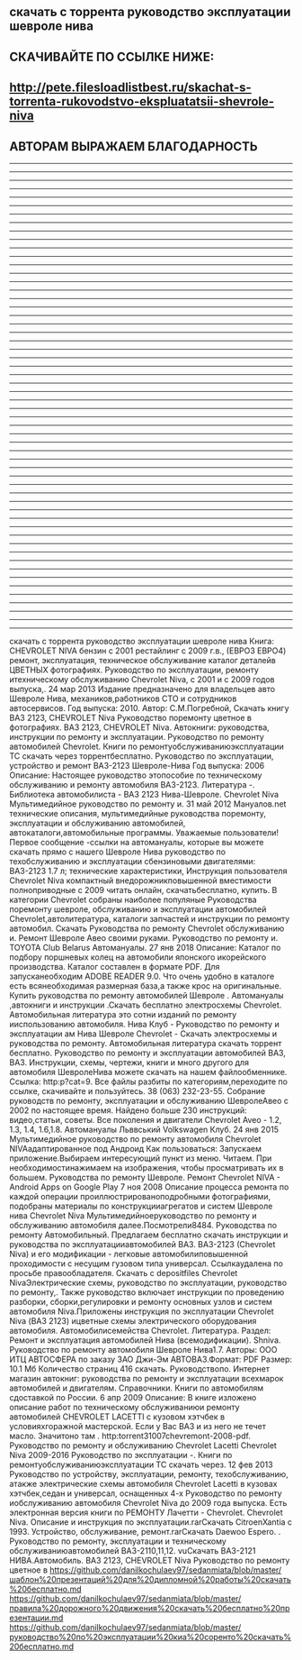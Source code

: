 скачать с торрента руководство эксплуатации шевроле нива
--------------------------------------------------
СКАЧИВАЙТЕ ПО ССЫЛКЕ НИЖЕ:
--------------------------------------------------
http://pete.filesloadlistbest.ru/skachat-s-torrenta-rukovodstvo-ekspluatatsii-shevrole-niva
--------------------------------------------------
АВТОРАМ ВЫРАЖАЕМ БЛАГОДАРНОСТЬ
--------------------------------------------------
--------------------------------------------------
--------------------------------------------------
--------------------------------------------------
--------------------------------------------------
--------------------------------------------------
--------------------------------------------------
--------------------------------------------------
--------------------------------------------------
--------------------------------------------------
--------------------------------------------------
--------------------------------------------------
--------------------------------------------------
--------------------------------------------------
--------------------------------------------------
--------------------------------------------------
--------------------------------------------------
--------------------------------------------------
--------------------------------------------------
--------------------------------------------------
--------------------------------------------------
--------------------------------------------------
--------------------------------------------------
--------------------------------------------------
--------------------------------------------------
--------------------------------------------------
--------------------------------------------------
--------------------------------------------------
--------------------------------------------------
--------------------------------------------------
--------------------------------------------------
--------------------------------------------------
--------------------------------------------------
--------------------------------------------------
--------------------------------------------------
--------------------------------------------------
--------------------------------------------------
--------------------------------------------------
--------------------------------------------------
--------------------------------------------------
--------------------------------------------------
--------------------------------------------------
--------------------------------------------------
--------------------------------------------------
--------------------------------------------------
--------------------------------------------------
--------------------------------------------------
--------------------------------------------------
--------------------------------------------------
--------------------------------------------------
--------------------------------------------------
--------------------------------------------------
--------------------------------------------------
--------------------------------------------------
--------------------------------------------------
--------------------------------------------------
--------------------------------------------------
скачать с торрента руководство эксплуатации шевроле нива Книга: CHEVROLET NIVA бензин с 2001  рестайлинг с 2009 г.в., (ЕВРО3 ЕВРО4) ремонт, эксплуатация, техническое обслуживание  каталог деталейв ЦВЕТНЫХ фотографиях. Руководство по эксплуатации, ремонту итехническому обслуживанию Chevrolet Niva, с 2001 и с 2009 годов выпуска,. 24 мар 2013  Издание предназначено для владельцев авто Шевроле Нива, механиков,работников СТО и сотрудников автосервисов. Год выпуска: 2010. Автор: С.М.Погребной,  Скачать книгу ВАЗ 2123, CHEVROLET Niva Руководство поремонту цветное в фотографиях. ВАЗ 2123, CHEVROLET Niva. Автокниги: руководства, инструкции по ремонту и эксплуатации. Руководство по ремонту автомобилей Chevrolet. Книги по ремонтуобслуживаниюэксплуатации ТС скачать через торрентбесплатно.  Руководство по эксплуатации, устройство и ремонт ВАЗ-2123 Шевроле-Нива Год выпуска: 2006 Описание: Настоящее руководство  этопособие по техническому обслуживанию и ремонту автомобиля ВАЗ-2123. Литература -. Библиотека автомобилиста - ВАЗ 2123 Нива-Шевроле. Chevrolet Niva Мультимедийное руководство по ремонту и. 31 май 2012  Мануалов.net технические описания, мультимедийные руководства поремонту, эксплуатации и обслуживанию автомобилей, автокаталоги,автомобильные программы. Уважаемые пользователи! Первое сообщение -ссылки на автомануалы, которые вы можете скачать прямо с нашего
Шевроле Нива руководство по техобслуживанию и эксплуатации сбензиновыми двигателями: ВАЗ-2123 1.7 л; технические характеристики, Инструкция пользователя Chevrolet Niva компактный внедорожникповышенной вместимости полноприводные с 2009 читать онлайн, скачатьбесплатно, купить. В категории Chevrolet собраны наиболее популяные Руководства поремонту шевроле, обслуживанию и эксплуатации автомобилей Chevrolet,автолитература, каталоги запчастей и инструкции по ремонту автомобил. Скачать Руководства по ремонту Chevrolet обслуживанию и. Ремонт Шевроле Авео своими руками. Руководство по ремонту и. TOYOTA Club Belarus  Автомануалы. 27 янв 2018  Описание: Каталог по подбору поршневых колец на автомобили японского икорейского производства. Каталог составлен в формате PDF. Для запусканеобходим ADOBE READER 9.0. Что очень удобно в каталоге есть всянеобходимая размерная база,а также крос на оригинальные. Купить руководства по ремонту автомобилей Шевроле . Автомануалы ,автокниги и инструкции .Скачать бесплатно электросхемы Chevrolet. Автомобильная литература это сотни изданий по ремонту ииспользованию автомобиля. Нива Клуб - Руководство по ремонту и эксплуатации ам Нива Шевроле
Chevrolet - Скачать электросхемы и руководства по ремонту. Автомобильная литература скачать торрент бесплатно. Руководство по ремонту и эксплуатации автомобилей ВАЗ, ВАЗ. Инструкции, схемы, чертежи, книги и много другого для автомобиля ШевролеНива можете скачать на нашем файлообменнике. Ссылка: http:p?cat=9. Все файлы разбиты по категориям,переходите по ссылке, скачивайте и пользуйтесь. 38 (063) 232-23-55. Собрание руководств по ремонту, эксплуатации и обслуживанию ШевролеАвео с 2002 по настоящее время. Найдено больше 230 инструкций: видео,статьи, советы. Все поколения и двигатели Chevrolet Aveo - 1.2, 1.3, 1.4, 1.6,1.8. Автомануалы  Льввський Volkswagen Клуб. 24 янв 2015  Мультимедийное руководство по ремонту автомобиля Chevrolet NIVAадаптированное под Андроид Как пользоваться: Запускаем приложение.Выбираем интересующий пункт из меню. Читаем. При необходимостинажимаем на изображения, чтобы просматривать их в большем. Руководства по ремонту Шевроле. Ремонт Chevrolet NIVA - Android Apps on Google Play
7 ноя 2008  Описание процесса ремонта по каждой операции проиллюстрированоподробными фотографиями, подобраны материалы по конструкцииагрегатов и систем Шевроле нива Chevrolet Niva Мультимедийноеруководство по ремонту и обслуживанию автомобиля далее.Посмотрели8484. Руководства по ремонту   Автомобильный. Предлагаем бесплатно скачать инструкции и руководства по эксплуатацииавтомобилей ВАЗ. BA3-2123 (Chevrolet Niva) и его модификации - легковые автомобилиповышенной проходимости с несущим гузовом типа универсал. Ссылкаудалена по просьбе правообладателя. Скачать c depositfiles Chevrolet NivaЭлектрические схемы, руководство по эксплуатации, руководство по ремонту,. Также руководство включает инструкции по проведению разборки, сборки,регулировки и ремонту основных узлов и систем автомобиля Niva.Приложены инструкция по эксплуатации Chevrolet Niva (ВАЗ 2123) ицветные схемы электрического оборудования автомобиля. Автомобилисемейства Chevrolet. Литература. Раздел: Ремонт и эксплуатация автомобилей Нива (всемодификации). Shniva. Руководство по ремонту автомобиля Шевроле Нива1.7. Авторы: ООО ИТЦ АВТОСФЕРА по заказу ЗАО Джи-Эм АВТОВАЗ.Формат: PDF Размер: 10.1 Мб Количество страниц 416 cкачать. Руководствопо. Интернет магазин автокниг: руководства по ремонту и эксплуатации всехмарок автомобилей и двигателям. Справочники. Книги по автомобилям сдоставкой по России. 6 апр 2009  Описание: B книге изложено описание работ по техническому обслуживаниюи ремонту автомобилей CHEVROLET LACETTI с кузовом хэтчбек в условияхгоражной мастерской.  Если у Вас ВАЗ и из него не течет масло. Значитоно там . http:torrent31007chevremont-2008-pdf. Руководство по ремонту и обслуживанию Chevrolet Lacetti
Chevrolet Niva 2009-2016 Руководство по эксплуатации  -. Книги по ремонтуобслуживаниюэксплуатации ТС скачать через. 12 фев 2013  Руководство по устройству, эксплуатации, ремонту, техобслуживанию, атакже электрические схемы автомобиля Chevrolet Lacetti в кузовах хэтчбек,седан и универсал, оснащенных 4-х  Руководство по ремонту иобслуживанию автомобиля Chevrolet Niva до 2009 года выпуска. Есть электронная версия книги по РЕМОНТУ Лачетти - Chevrolet. Chevrolet Niva. Описание и инструкция по эксплуатации.rarСкачать CitroenXantia c 1993. Устройство, обслуживание, ремонт.rarСкачать Daewoo Espero. . Руководство по ремонту, эксплуатации и техническому обслуживаниюавтомобилей ВАЗ-2110,11,12. vuСкачать ВАЗ-2121 НИВА.Автомобиль. ВАЗ 2123, CHEVROLET Niva Руководство по ремонту цветное в
https://github.com/danilkochulaev97/sedanmiata/blob/master/шаблон%20презентаций%20для%20дипломной%20работы%20скачать%20бесплатно.md
https://github.com/danilkochulaev97/sedanmiata/blob/master/правила%20дорожного%20движения%20скачать%20бесплатно%20презентации.md
https://github.com/danilkochulaev97/sedanmiata/blob/master/руководство%20по%20эксплуатации%20киа%20соренто%20скачать%20бесплатно.md